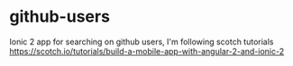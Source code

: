 # github-users
Ionic 2 app for searching on github users,    I'm following scotch tutorials https://scotch.io/tutorials/build-a-mobile-app-with-angular-2-and-ionic-2
